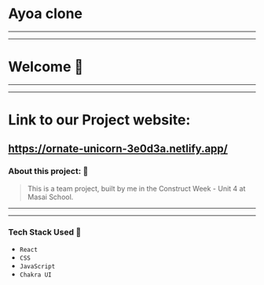 # Ayoa clone
---

---
# Welcome :wave:
---
---
# Link to our Project website:

https://ornate-unicorn-3e0d3a.netlify.app/
---

### About this project: :raised_hands:

> This is a team project, built by me in the Construct Week - Unit 4 at Masai School.

---








---



### Tech Stack Used :wrench:

- `React`
- `CSS`
- `JavaScript`
- `Chakra UI`
